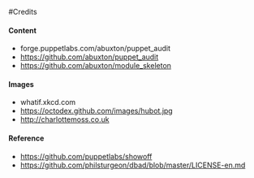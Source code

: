 <!SLIDE>
#Credits

#### Content
* forge.puppetlabs.com/abuxton/puppet_audit
* https://github.com/abuxton/puppet_audit
* https://github.com/abuxton/module_skeleton

#### Images

* whatif.xkcd.com
* https://octodex.github.com/images/hubot.jpg
* http://charlottemoss.co.uk

#### Reference

* https://github.com/puppetlabs/showoff
* https://github.com/philsturgeon/dbad/blob/master/LICENSE-en.md
